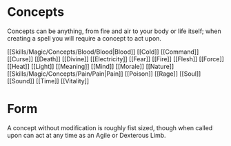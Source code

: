 # Concepts

Concepts can be anything, from fire and air to your body or life itself; when creating a spell you will require a concept to act upon.

[[Skills/Magic/Concepts/Blood/Blood|Blood]]
[[Cold]]
[[Command]]
[[Curse]]
[[Death]]
[[Divine]]
[[Electricity]]
[[Fear]]
[[Fire]]
[[Flesh]]
[[Force]]
[[Heat]]
[[Light]]
[[Meaning]]
[[Mind]]
[[Morale]]
[[Nature]]
[[Skills/Magic/Concepts/Pain/Pain|Pain]]
[[Poison]]
[[Rage]]
[[Soul]]
[[Sound]]
[[Time]]
[[Vitality]]

# Form
A concept without modification is roughly fist sized, though when called upon can act at any time as an Agile or Dexterous Limb.